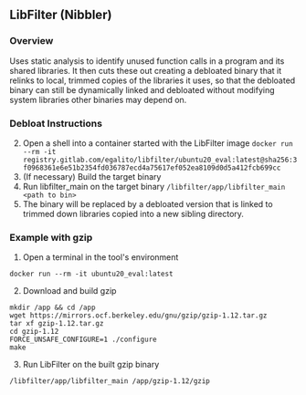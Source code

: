 ## LibFilter (Nibbler)
### Overview
Uses static analysis to identify unused function calls in a program and its shared libraries. It then cuts these out creating a debloated binary that it relinks to local, trimmed copies of the libraries it uses, so that the debloated binary can still be dynamically linked and debloated without modifying system libraries other binaries may depend on.

### Debloat Instructions
2. Open a shell into a container started with the LibFilter image `docker run --rm -it registry.gitlab.com/egalito/libfilter/ubuntu20_eval:latest@sha256:3f0968361e6e51b2354fd036787ecd4a75617ef052ea8109d0d5a412fcb699cc`
3. (If necessary) Build the target binary
4. Run libfilter_main on the target binary `/libfilter/app/libfilter_main <path to bin>`
5. The binary will be replaced by a debloated version that is linked to trimmed down libraries copied into a new sibling directory.

### Example with gzip
1. Open a terminal in the tool's environment
```
docker run --rm -it ubuntu20_eval:latest
```
2. Download and build gzip
```
mkdir /app && cd /app
wget https://mirrors.ocf.berkeley.edu/gnu/gzip/gzip-1.12.tar.gz
tar xf gzip-1.12.tar.gz
cd gzip-1.12
FORCE_UNSAFE_CONFIGURE=1 ./configure
make
```
3. Run LibFilter on the built gzip binary
```
/libfilter/app/libfilter_main /app/gzip-1.12/gzip
```